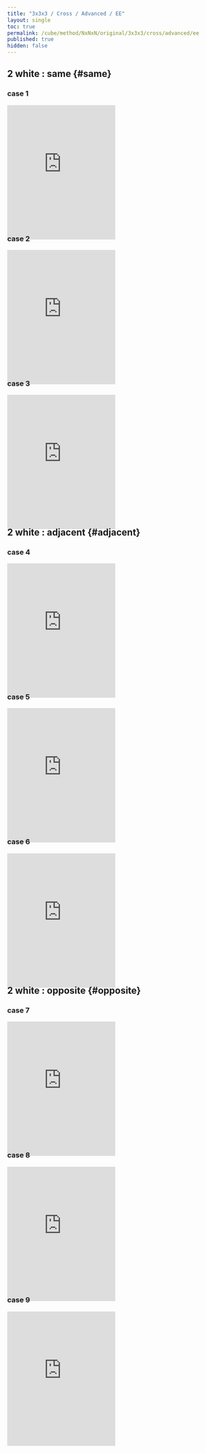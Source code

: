 ```yaml
---
title: "3x3x3 / Cross / Advanced / EE"
layout: single
toc: true
permalink: /cube/method/NxNxN/original/3x3x3/cross/advanced/ee
published: true
hidden: false
---
```


<head>
  <base target="_blank">
  <style>
    .iframe-wrapper {
      overflow      : hidden;
      margin-bottom : -35px;
    }
    iframe {
      width         : 250px;
      height        : 330px;
      margin-top    : -20px;
      border        : none;
    }
  </style>
</head>



## 2 white : same {#same}

### case 1

<div class="iframe-wrapper">
  <iframe
    scrolling="no"
    src="https://ruwix.com/widget/3d/?alg=B'%20D'%20F&colored=U%20FD%20RD&hover=9&speed=500&flags=canvas"
  ></iframe>
</div>

### case 2

<div class="iframe-wrapper">
  <iframe
    scrolling="no"
    src="https://ruwix.com/widget/3d/?alg=B'%20F&colored=U%20FD%20BD&hover=9&speed=500&flags=canvas"
  ></iframe>
</div>

### case 3

<div class="iframe-wrapper">
  <iframe
    scrolling="no"
    src="https://ruwix.com/widget/3d/?alg=B'%20D%20F&colored=U%20FD%20LD&hover=9&speed=500&flags=canvas"
  ></iframe>
</div>



## 2 white : adjacent {#adjacent}

### case 4

<div class="iframe-wrapper">
  <iframe
    scrolling="no"
    src="https://ruwix.com/widget/3d/?alg=F%20R&colored=U%20FD%20RD&hover=9&speed=500&flags=canvas"
  ></iframe>
</div>

### case 5

<div class="iframe-wrapper">
  <iframe
    scrolling="no"
    src="https://ruwix.com/widget/3d/?alg=F%20D'%20R&colored=U%20LD%20RD&hover=9&speed=500&flags=canvas"
  ></iframe>
</div>

### case 6

<div class="iframe-wrapper">
  <iframe
    scrolling="no"
    src="https://ruwix.com/widget/3d/?alg=F%20D2'%20R&colored=U%20RD%20BD&hover=9&speed=500&flags=canvas"
  ></iframe>
</div>



## 2 white : opposite {#opposite}

### case 7

<div class="iframe-wrapper">
  <iframe
    scrolling="no"
    src="https://ruwix.com/widget/3d/?alg=R'%20D'%20R2'&colored=U%20FD%20RD&hover=9&speed=500&flags=canvas"
  ></iframe>
</div>

### case 8

<div class="iframe-wrapper">
  <iframe
    scrolling="no"
    src="https://ruwix.com/widget/3d/?alg=R'%20D2'%20R2'&colored=U%20LD%20RD&hover=9&speed=500&flags=canvas"
  ></iframe>
</div>

### case 9

<div class="iframe-wrapper">
  <iframe
    scrolling="no"
    src="https://ruwix.com/widget/3d/?alg=R'%20D%20R2'&colored=U%20RD%20BD&hover=9&speed=500&flags=canvas"
  ></iframe>
</div>
